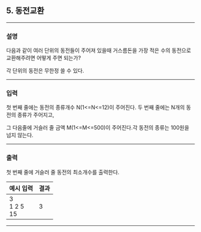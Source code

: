 ## 5. 동전교환
*************************************************************************
### 설명
다음과 같이 여러 단위의 동전들이 주어져 있을때 거스름돈을 가장 적은 수의 동전으로 교환해주려면 어떻게 주면 되는가?

각 단위의 동전은 무한정 쓸 수 있다.

-------------------------------------------------------------------------
### 입력

첫 번째 줄에는 동전의 종류개수 N(1<=N<=12)이 주어진다. 두 번째 줄에는 N개의 동전의 종류가 주어지고,

그 다음줄에 거슬러 줄 금액 M(1<=M<=500)이 주어진다.각 동전의 종류는 100원을 넘지 않는다.

-------------------------------------------------------------------------
### 출력
첫 번째 줄에 거슬러 줄 동전의 최소개수를 출력한다.

| 예시 입력 | 결과  |
|----|-----|
|3<br>1 2 5<br>15| 3   |


-------------------------------------------------------------------------